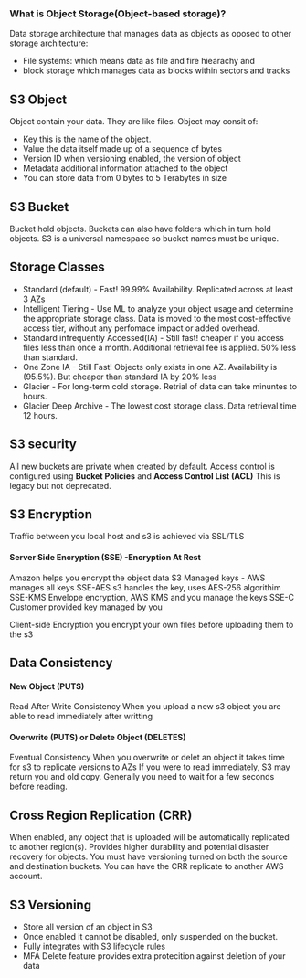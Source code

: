 ### What is Object Storage(Object-based storage)?
Data storage architecture that manages data as objects as oposed to other storage architecture:
- File systems: which means data as file and fire hiearachy and 
- block storage which manages data as blocks within sectors and tracks

## S3 Object 
Object contain your data. They are like files.
Object may consit of:
- Key this is the name of the object.
- Value the data itself made up of a sequence of bytes
- Version ID when versioning enabled, the version of object
- Metadata additional information attached to the object
- You can store data from 0 bytes to 5 Terabytes in size

## S3 Bucket
Bucket hold objects. Buckets can also have folders which in turn hold objects.
S3 is a universal namespace so bucket names must be unique.

## Storage Classes 
- Standard (default) - Fast! 99.99% Availability. Replicated across at least 3 AZs
- Intelligent Tiering - Use ML to analyze your object usage and determine the appropriate storage class. Data is moved to the most cost-effective access tier, without any perfomace impact or added overhead.
- Standard infrequently Accessed(IA) - Still fast! cheaper if you access files less than once a month. Additional retrieval fee is applied. 50% less than standard.
- One Zone IA - Still Fast! Objects only exists in one AZ. Availability is (95.5%). But cheaper than standard IA by 20% less 
- Glacier - For long-term cold storage. Retrial of data can take minuntes to hours.
- Glacier Deep Archive - The lowest cost storage class. Data retrieval time 12 hours.

## S3 security 
All new buckets are private when created by default.
Access control is configured using **Bucket Policies** and **Access Control List (ACL)** This is legacy but not deprecated.

## S3 Encryption 
Traffic between you local host and s3 is achieved via SSL/TLS

#### Server Side Encryption (SSE) -Encryption At Rest
Amazon helps you encrypt the object data
S3 Managed keys - AWS manages all keys
SSE-AES s3 handles the key, uses AES-256 algorithim
SSE-KMS Envelope encryption, AWS KMS and you manage the keys
SSE-C Customer provided key managed by you

Client-side Encryption 
you encrypt your own files before uploading them to the s3

## Data Consistency
#### New Object (PUTS)
Read After Write Consistency 
When you upload a new s3 object you are able to read immediately after writting
#### Overwrite (PUTS) or Delete Object (DELETES)
Eventual Consistency
When you overwrite or delet an object it takes time for s3 to replicate versions to AZs
If you were to read immediately, S3 may return you and old copy. Generally you need to wait for a few seconds before reading.

## Cross Region Replication (CRR)
When enabled, any object that is uploaded will be automatically replicated to another region(s). Provides higher durability and potential disaster recovery for objects.
You must have versioning turned on both the source and destination buckets.
You can have the CRR replicate to another AWS account.

## S3 Versioning
- Store all version of an object in S3
- Once enabled it cannot be disabled, only suspended on the bucket.
- Fully integrates with S3 lifecycle rules
- MFA Delete feature provides extra protecition against deletion of your data